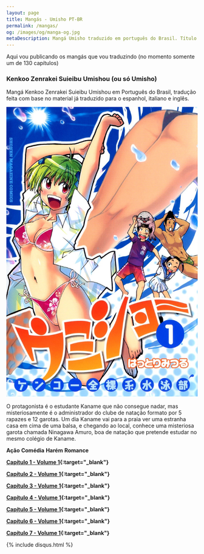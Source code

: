 ```yaml
---
layout: page
title: Mangás - Umisho PT-BR
permalink: /mangas/
og: /images/og/manga-og.jpg
metaDescription: Mangá Umisho traduzido em português do Brasil. Título completo - Kenkoo Zenrakei Suieibu Umishou
---
```


Aqui vou publicando os mangás que vou traduzindo (no momento somente um de 130 capítulos)

### Kenkoo Zenrakei Suieibu Umishou (ou só Umisho)

Mangá Kenkoo Zenrakei Suieibu Umishou em Português do Brasil, tradução feita com base no material já traduzido para o espanhol, italiano e inglês.

![Umisho](/images/umisho.jpg)

O protagonista é o estudante Kaname que não consegue nadar, mas misteriosamente é o administrador do clube de natação formato por 5 rapazes e 12 garotas. Um dia Kaname vai para a praia ver uma estranha casa em cima de uma balsa, e chegando ao local, conhece uma misteriosa garota chamada Ninagawa Amuro, boa de natação que pretende estudar no mesmo colégio de Kaname.

**Ação** 
**Comédia** 
**Harém** 
**Romance**

**[Capítulo 1 - Volume 1](/mangas/umisho/umisho1.pdf){:target="_blank"}**

**[Capítulo 2 - Volume 1](/mangas/umisho/umisho2.pdf){:target="_blank"}**

**[Capítulo 3 - Volume 1](/mangas/umisho/umisho3.pdf){:target="_blank"}**

**[Capítulo 4 - Volume 1](/mangas/umisho/umisho4.pdf){:target="_blank"}**

**[Capítulo 5 - Volume 1](/mangas/umisho/umisho5.pdf){:target="_blank"}**

**[Capítulo 6 - Volume 1](https://www.mediafire.com/file/yqrst0vicyrwl8q/umisho6.pdf/file){:target="_blank"}**

**[Capítulo 7 - Volume 1](https://www.mediafire.com/file/9ime0hrca210tr7/umisho7.pdf/file){:target="_blank"}**

{% include disqus.html %}